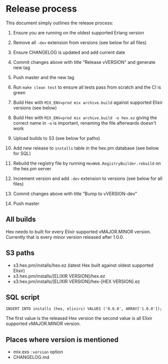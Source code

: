 # Release process

This document simply outlines the release process:

1. Ensure you are running on the oldest supported Erlang version

1. Remove all `-dev` extension from versions (see below for all files)

2. Ensure CHANGELOG is updated and add current date

3. Commit changes above with title "Release vVERSION" and generate new tag

4. Push master and the new tag

5. Run `make clean test` to ensure all tests pass from scratch and the CI is green

6. Build Hex with `MIX_ENV=prod mix archive.build` against supported Elixir versions (see below)

7. Build Hex with `MIX_ENV=prod mix archive.build -o hex.ez` giving the correct name in `-o` is important, renaming the file afterwards doesn't work

8. Upload builds to S3 (see below for paths)

9. Add new release to `installs` table in the hex.pm database (see below for SQL)

10. Rebuild the registry file by running `HexWeb.RegistryBuilder.rebuild` on the hex.pm server

11. Increment version and add `-dev` extension to versions (see below for all files)

12. Commit changes above with title "Bump to vVERSION-dev"

13. Push master

## All builds

Hex needs to built for every Elixir supported vMAJOR.MINOR version. Currently that is every minor version released after 1.0.0.

## S3 paths

* s3.hex.pm/installs/hex.ez (latest Hex built against oldest supported Elixir)
* s3.hex.pm/installs/[ELIXIR VERSION]/hex.ez
* s3.hex.pm/installs/[ELIXIR VERSION]/hex-[HEX VERSION].ez

## SQL script

    INSERT INTO installs (hex, elixirs) VALUES ('0.6.0', ARRAY['1.0.0']);

The first value is the released Hex version the second value is all Elixir supported vMAJOR.MINOR version.

## Places where version is mentioned

* mix.exs `:version` option
* CHANGELOG.md
